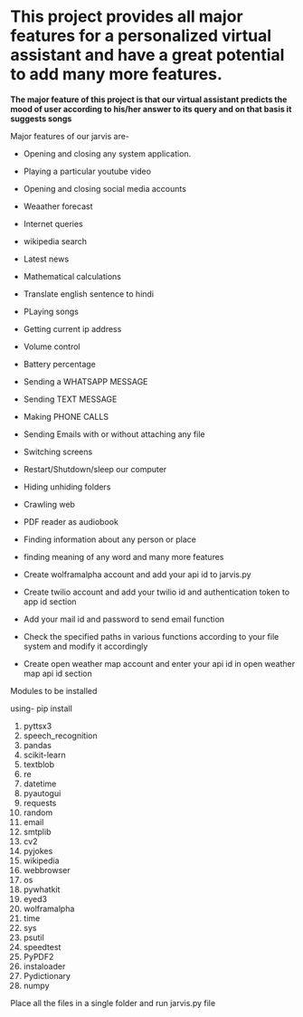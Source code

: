  # This project provides all major features for a personalized virtual assistant and have a great potential to add many more features.
 
 **The major feature of this project is that our virtual assistant predicts the mood of user according to his/her answer to its query and on that basis it suggests songs**
 
 Major features of our jarvis are-
  * Opening and closing any system application.
  * Playing a particular youtube video
  * Opening and closing social media accounts 
  * Weaather forecast
  * Internet queries
  * wikipedia search
  * Latest news
  * Mathematical calculations
  * Translate english sentence to hindi
  * PLaying songs
  * Getting current ip address
  * Volume control
  * Battery percentage
  * Sending a WHATSAPP MESSAGE
  * Sending TEXT MESSAGE
  * Making PHONE CALLS
  * Sending Emails with or without attaching any file
  * Switching screens
  * Restart/Shutdown/sleep our computer
  * Hiding unhiding folders
  * Crawling web
  * PDF reader as audiobook
  * Finding information about any person or place
  * finding meaning of any word and many more features
  
 
 * Create wolframalpha account and add your api id to jarvis.py
 * Create twilio account and add your twilio id and authentication token to app id section
 * Add your mail id and password to send email function
 * Check the specified paths in various functions according to your file system and modify it accordingly
 * Create open weather map account and enter your api id in open weather map api id section


Modules to be installed

using- pip install 

1. pyttsx3
2. speech_recognition
3. pandas
4. scikit-learn
5. textblob
6. re
7. datetime
8. pyautogui
9. requests
10. random
11. email
12. smtplib
13. cv2
14. pyjokes
15. wikipedia
16. webbrowser
17. os
18. pywhatkit
19. eyed3
20. wolframalpha
21. time
22. sys
23. psutil
24. speedtest
25. PyPDF2
26. instaloader
27. Pydictionary
28. numpy

Place all the files in a single folder and run jarvis.py file

